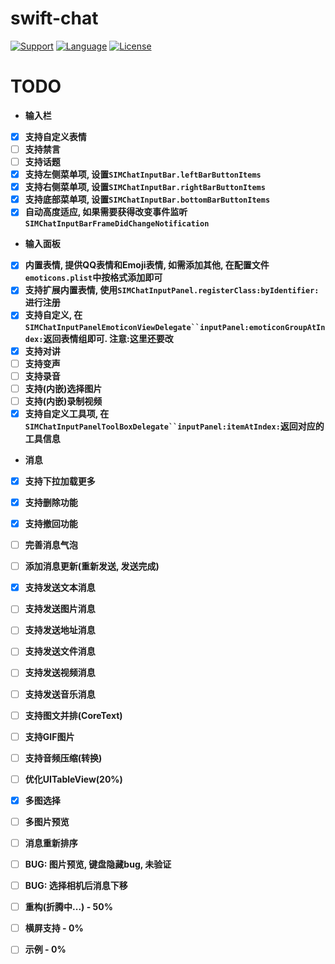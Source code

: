 # swift-chat

[![Support](https://img.shields.io/badge/support-iOS%208%2B%20-blue.svg?style=flat)](https://www.apple.com/nl/ios/)
[![Language](http://img.shields.io/badge/language-swift-brightgreen.svg?style=flat
		)](https://developer.apple.com/swift)
[![License](http://img.shields.io/badge/license-MIT-lightgrey.svg?style=flat
		)](http://mit-license.org)

# TODO
* **输入栏**
* [X] **支持自定义表情**
* [ ] **支持禁言**
* [ ] **支持话题**
* [X] **支持左侧菜单项, 设置`SIMChatInputBar.leftBarButtonItems`**
* [X] **支持右侧菜单项, 设置`SIMChatInputBar.rightBarButtonItems`**
* [X] **支持底部菜单项, 设置`SIMChatInputBar.bottomBarButtonItems`**
* [X] **自动高度适应, 如果需要获得改变事件监听`SIMChatInputBarFrameDidChangeNotification`**
* **输入面板**
* [X] **内置表情, 提供QQ表情和Emoji表情, 如需添加其他, 在配置文件`emoticons.plist`中按格式添加即可**
* [X] **支持扩展内置表情, 使用`SIMChatInputPanel.registerClass:byIdentifier:`进行注册**
* [X] **支持自定义, 在`SIMChatInputPanelEmoticonViewDelegate``inputPanel:emoticonGroupAtIndex:`返回表情组即可. 注意:这里还要改**
* [X] **支持对讲**
* [ ] **支持变声**
* [ ] **支持录音**
* [ ] **支持(内嵌)选择图片**
* [ ] **支持(内嵌)录制视频**
* [X] **支持自定义工具项, 在`SIMChatInputPanelToolBoxDelegate``inputPanel:itemAtIndex:`返回对应的工具信息**

* **消息**
* [X] **支持下拉加载更多**
* [X] **支持删除功能**
* [X] **支持撤回功能**
* [ ] **完善消息气泡**
* [ ] **添加消息更新(重新发送, 发送完成)**
* [X] **支持发送文本消息**
* [ ] **支持发送图片消息**
* [ ] **支持发送地址消息**
* [ ] **支持发送文件消息**
* [ ] **支持发送视频消息**
* [ ] **支持发送音乐消息**

* [ ] **支持图文并排(CoreText)**
* [ ] **支持GIF图片**
* [ ] **支持音频压缩(转换)**
* [ ] **优化UITableView(20%)**

* [X] **多图选择**
* [ ] **多图片预览**
* [ ] **消息重新排序**

* [ ] **BUG: 图片预览, 键盘隐藏bug, 未验证**
* [ ] **BUG: 选择相机后消息下移**

* [ ] **重构(折腾中...) - 50%**
* [ ] **横屏支持 - 0%**
* [ ] **示例 - 0%**
